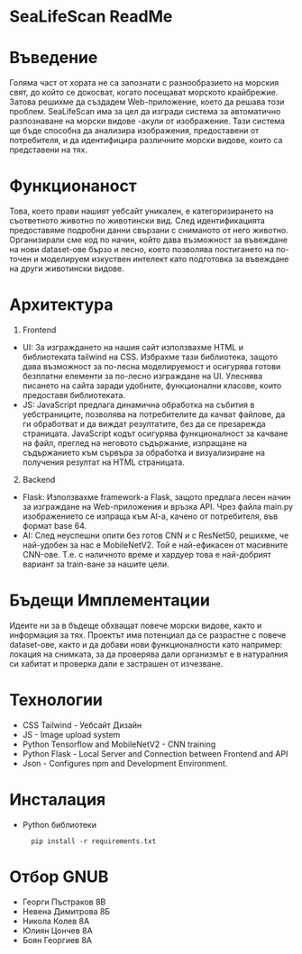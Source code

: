 # SeaLifeScan ReadMe


#  Въведение 
Голяма част от хората не са запознати с разнообразието на морския свят, до който се докосват, когато посещават морското крайбрежие. Затова решихме да създадем Web-приложение, което да решава този проблем.
SeaLifeScan има за цел да изгради система за автоматично разпознаване на морски видове -акули от изображение. Тази система ще бъде способна да анализира изображения, предоставени от потребителя, и да идентифицира различните морски видове, които са представени на тях. 

#  Функционаност
Това, което прави нашият уебсайт уникален, е категоризирането на съответното животно по животински вид. След идентификацията предоставяме подробни данни свързани с сниманото от него животно. Организирали сме код по начин, който дава възможност за въвеждане на нови dataset-ове бързо и лесно, което позволява постигането на по-точен и моделируем изкуствен интелект като подготовка за въвеждане на други животински видове.


# Архитектура 
1. Frontend
- UI:
 	За изграждането на нашия сайт използвахме HTML и библиотеката tailwind на CSS. Избрахме тази библиотека, защото дава възможност за по-лесна моделируемост и осигурява готови безплатни елементи за по-лесно изграждане на UI. Улеснява писането на сайта заради 	удобните, функционални класове, които предоставя библиотеката.
- JS: 
	JavaScript предлага динамична обработка на събития в уебстраниците, позволява на потребителите да качват файлове, да ги обработват и да виждат резултатите, без да се презарежда страницата. JavaScript кодът осигурява функционалност за качване на файл, преглед на 	неговото съдържание, изпращане на съдържанието към сървъра за обработка и визуализиране на получения резултат на HTML страницата.

2. Backend
- Flask:
	Използвахме framework-a Flask, защото предлага лесен начин за изграждане на Web-приложения и връзка  АPI. Чрез файла main.py изображението се изпраща към AI-a, качено от потребителя, във формат base 64.
- AI:
 	След неуспешни опити без готов CNN и с ResNet50, решихме, че най-удобен за нас е MobileNetV2. Той е най-ефикасен от масивните CNN-ове. Т.е. с наличното време и хардуер това е най-добрият вариант за train-ване за нашите цели. 

# Бъдещи Имплементации
 Идеите ни за в бъдеще обхващат повече морски видове, както и информация за тях. Проектът има потенциал да се разрастне с повече dataset-ове, както и да добави нови функционалности като например: локация на снимката, за да проверява дали организмът е в натуралния	си хабитат и проверка дали е застрашен от изчезване.

# Технологии
	
- CSS Tailwind - Уебсайт Дизайн
- JS - Image upload system
- Python Tensorflow and MobileNetV2 - CNN training
- Python Flask - Local Server and Connection between Frontend and API
- Json - Configures npm and Development Environment.
# Инсталация
- Python библиотеки
  
		pip install -r requirements.txt

# Отбор GNUB
- Георги Пъстраков 8В
- Невена Димитрова 8Б
- Никола Колев 8А
- Юлиян Цончев 8А
- Боян Георгиев 8А

